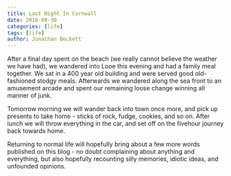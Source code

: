 ```yaml
---
title: Last Night In Cornwall
date: 2016-08-30
categories: [life]
tags: [life]
author: Jonathan Beckett
---
```


After a final day spent on the beach (we really cannot believe the weather we have had), we wandered into Looe this evening and had a family meal together. We sat in a 400 year old building and were served good old-fashioned stodgy meals. Afterwards we wandered along the sea front to an amusement arcade and spent our remaining loose change winning all manner of junk.

Tomorrow morning we will wander back into town once more, and pick up presents to take home - sticks of rock, fudge, cookies, and so on. After lunch we will throw everything in the car, and set off on the fivehour journey back towards home.

Returning to normal life will hopefully bring about a few more words published on this blog - no doubt complaining about anything and everything, but also hopefully recounting silly memories, idiotic ideas, and unfounded opinions.